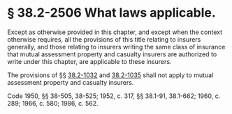# § 38.2-2506 What laws applicable.

<p>Except as otherwise provided in this chapter, and except when the context otherwise requires, all the provisions of this title relating to insurers generally, and those relating to insurers writing the same class of insurance that mutual assessment property and casualty insurers are authorized to write under this chapter, are applicable to these insurers.</p><p>The provisions of §§ <a href='http://law.lis.virginia.gov/vacode/38.2-1032/'>38.2-1032</a> and <a href='http://law.lis.virginia.gov/vacode/38.2-1035/'>38.2-1035</a> shall not apply to mutual assessment property and casualty insurers.</p><p>Code 1950, §§ 38-505, 38-525; 1952, c. 317, §§ 38.1-91, 38.1-662; 1960, c. 289; 1966, c. 580; 1986, c. 562.</p>